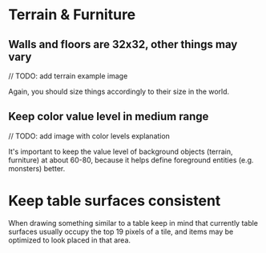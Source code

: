 # Terrain & Furniture

## Walls and floors are 32x32, other things may vary

// TODO: add terrain example image

Again, you should size things accordingly to their size in the world.

## Keep color value level in medium range

// TODO: add image with color levels explanation

It's important to keep the value level of background objects (terrain, furniture) at about 60-80, because it helps define foreground entities (e.g. monsters) better.

# Keep table surfaces consistent

When drawing something similar to a table keep in mind that currently table surfaces usually occupy the top 19 pixels of a tile, and items may be optimized to look placed in that area.
